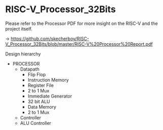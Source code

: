 # RISC-V_Processor_32Bits
Please refer to the Processor PDF for more insight on the RISC-V and the project itself. 

-> <https://github.com/skecherboy/RISC-V_Processor_32Bits/blob/master/RISC-V%20Processor%20Report.pdf>

Design hierarchy 
- PROCESSOR
  - Datapath
    - Flip Flop
    - Instruction Memory
    - Register File
    - 2 to 1 Mux
    - Immediate Generator
    - 32 bit ALU
    - Data Memory 
    - 2 to 1 Mux
  - Controller
  - ALU Controller
